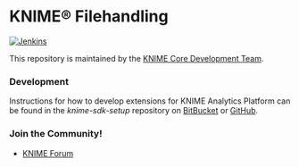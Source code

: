 # KNIME® Filehandling

[![Jenkins](https://jenkins.knime.com/buildStatus/icon?job=knime-filehandling%2Fmaster)](https://jenkins.knime.com/job/knime-filehandling/job/master/)

This repository is maintained by the [KNIME Core Development Team](mailto:ap-core@knime.com).

### Development
Instructions for how to develop extensions for KNIME Analytics Platform can be found in the _knime-sdk-setup_ repository on [BitBucket](https://bitbucket.org/KNIME/knime-sdk-setup) or [GitHub](http://github.com/knime/knime-sdk-setup).

### Join the Community!
* [KNIME Forum](https://tech.knime.org/forum)
